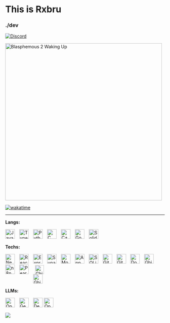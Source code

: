 # This is Rxbru  
### ./dev

[![Discord](https://img.shields.io/badge/Discord-7289DA?style=for-the-badge&logo=discord&logoColor=white)](https://discord.gg/zsJaJKEBTM)

<img src="https://media1.tenor.com/m/y6VAySsx2UYAAAAC/blasphemous-2-waking-up.gif" alt="Blasphemous 2 Waking Up" width="495">

[![wakatime](https://github-readme-stats.vercel.app/api/wakatime?username=rxbru&layout=compact&theme=tokyonight)](https://wakatime.com/)

---

**Langs:**  
<p>
  <img src="https://img.shields.io/badge/JavaScript-F7DF1E?style=flat-square&logo=javascript&logoColor=black" alt="JavaScript" style="margin-right: 10px; height: 30px;" />
  <img src="https://img.shields.io/badge/TypeScript-3178C6?style=flat-square&logo=typescript&logoColor=white" alt="TypeScript" style="margin-right: 10px; height: 30px;" />
  <img src="https://img.shields.io/badge/Python-3776AB?style=flat-square&logo=python&logoColor=white" alt="Python" style="margin-right: 10px; height: 30px;" />
  <img src="https://img.shields.io/badge/C-555555?style=flat-square&logo=c&logoColor=white" alt="C" style="margin-right: 10px; height: 30px;" />
  <img src="https://img.shields.io/badge/C++-00599C?style=flat-square&logo=c%2B%2B&logoColor=white" alt="C++" style="margin-right: 10px; height: 30px;" />
  <img src="https://img.shields.io/badge/Go-00ADD8?style=flat-square&logo=go&logoColor=white" alt="Go" style="margin-right: 10px; height: 30px;" />
  <img src="https://img.shields.io/badge/Solidity-363636?style=flat-square&logo=solidity&logoColor=white" alt="Solidity" style="margin-right: 10px; height: 30px;" />
</p>


**Techs:**  
<p>
 
  <img src="https://img.shields.io/badge/Next.js-000000?style=flat-square&logo=nextdotjs&logoColor=white" alt="NextJS" style="margin-right: 10px; height: 30px;" />
   <img src="https://img.shields.io/badge/React-61DAFB?style=flat-square&logo=react&logoColor=black" alt="React" style="margin-right: 10px; height: 30px;" />
  <img src="https://img.shields.io/badge/Express-000000?style=flat-square&logo=express&logoColor=white" alt="Express" style="margin-right: 10px; height: 30px;" />
  <img src="https://img.shields.io/badge/Supabase-3ECF8E?style=flat-square&logo=supabase&logoColor=white" alt="Supabase" style="margin-right: 10px; height: 30px;" />
  <img src="https://img.shields.io/badge/MongoDB-47A248?style=flat-square&logo=mongodb&logoColor=white" alt="MongoDB" style="margin-right: 10px; height: 30px;" />
  
  <img src="https://img.shields.io/badge/Appwrite-2D9CDB?style=flat-square&logo=appwrite&logoColor=white" alt="Appwrite" style="margin-right: 10px; height: 30px;" />
  <img src="https://img.shields.io/badge/SQLite-003B57?style=flat-square&logo=sqlite&logoColor=white" alt="SQLite" style="margin-right: 10px; height: 30px;" />
  <img src="https://img.shields.io/badge/Git-F05032?style=flat-square&logo=git&logoColor=white" alt="Git" style="margin-right: 10px; height: 30px;" />
  <img src="https://img.shields.io/badge/GitHub-181717?style=flat-square&logo=github&logoColor=white" alt="GitHub" style="margin-right: 10px; height: 30px;" />
  <img src="https://img.shields.io/badge/Docker-2496ED?style=flat-square&logo=docker&logoColor=white" alt="Docker" style="margin-right: 10px; height: 30px;" />
  <img src="https://github.com/modelcontextprotocol/modelcontextprotocol/blob/main/docs/logo/light.png" alt="Ghidra Icon" style="height: 30px;" />
  <img src="https://img.shields.io/badge/n8n-000000?style=flat-square&logo=n8n&logoColor=orange" alt="n8n" style="margin-right: 10px; height: 30px;" />
  <img src="https://img.shields.io/badge/Pears-P2P-green?style=flat-square" alt="Pears P2P" style="margin-right: 10px; height: 30px;" />
  <span style="display: inline-flex; flex-direction: column; align-items: center; margin-right: 10px;">
    <img src="https://raw.githubusercontent.com/NationalSecurityAgency/ghidra/master/GhidraDocs/images/GHIDRA_1.png" alt="Ghidra Icon" style="height: 28px;" />
    <img src="https://img.shields.io/badge/Ghidra-red?style=flat-square" alt="Ghidra" style="margin-right: 10px; height: 30px;" />
  </span>
  
</p>

**LLMs:**  
<p>
  <img src="https://img.shields.io/badge/OpenAI-LLM-white?style=flat-square&logo=openai&logoColor=white" alt="OpenAI" style="margin-right: 10px; height: 30px;" />
  <img src="https://img.shields.io/badge/Gemini-LLM-blue?style=flat-square&logo=google&logoColor=white" alt="Gemini" style="margin-right: 10px; height: 30px;" />
  <img src="https://raw.githubusercontent.com/deepseek-ai/DeepSeek-V2/refs/heads/main/figures/logo.svg" alt="Deepseek" style="height: 30px;" />
  <img src="https://img.shields.io/badge/OpenRouter-LLM-black?style=flat-square" alt="OpenRouter" style="margin-right: 10px; height: 30px;" />
</p>

[![](https://komarev.com/ghpvc/?username=rx6ru&color=blue)](https://komarev.com/ghpvc/)

